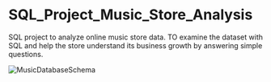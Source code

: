 # SQL_Project_Music_Store_Analysis
SQL project to analyze online music store data. TO examine the dataset with SQL and help the store understand its business growth by answering simple questions.


![MusicDatabaseSchema](https://user-images.githubusercontent.com/112153548/213707717-bfc9f479-52d9-407b-99e1-e94db7ae10a3.png)
